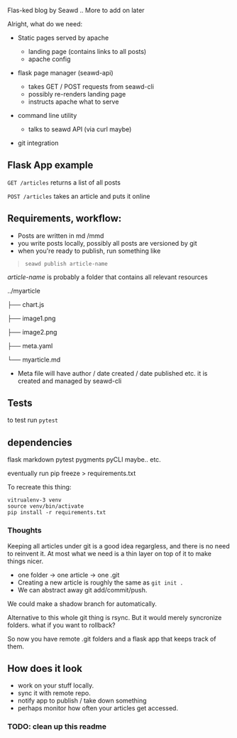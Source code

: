 Flas-ked blog by Seawd
..
More to add on later


Alright, what do we need:

- Static pages served by apache
    - landing page (contains links to all posts)
    - apache config

- flask page manager (seawd-api) 
    - takes GET / POST requests from seawd-cli
    - possibly re-renders landing page
    - instructs apache what to serve 

- command line utility
    - talks to seawd API (via curl maybe) 

- git integration

## Flask App example

`GET /articles` returns a list of all posts

`POST /articles` takes an article and puts it online


## Requirements, workflow:

- Posts are written in md /mmd
- you write posts locally, possibly all posts are versioned by git
- when you're ready to publish, run something like

> `seawd publish article-name`

_article-name_ is probably a folder that contains all relevant resources


../myarticle

├── chart.js

├── image1.png

├── image2.png

├── meta.yaml

└── myarticle.md


- Meta file will have author / date created / date published etc. it is created and managed by seawd-cli




## Tests

to test run `pytest`



## dependencies 

flask markdown pytest pygments pyCLI maybe.. etc.

eventually run
pip freeze > requirements.txt

To recreate this thing:

```
vitrualenv-3 venv
source venv/bin/activate
pip install -r requirements.txt
```

### Thoughts

Keeping all articles under git is a good idea regargless, and there is no need to reinvent it. At most what we need is a thin layer on top of it to make things nicer.

- one folder -> one article -> one .git
- Creating a new article is roughly the same as `git init .`
- We can abstract away git add/commit/push.

We could make a shadow branch for automatically.

Alternative to this whole git thing is rsync. But it would merely syncronize folders. what if you want to rollback?

So now you have remote .git folders and a flask app that keeps track of them.

## How does it look
- work on your stuff locally.
- sync it with remote repo.
- notify app to publish / take down something
- perhaps monitor how often your articles get accessed.



### TODO: clean up this readme
